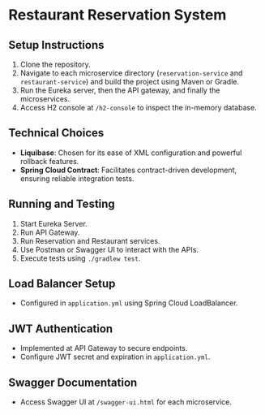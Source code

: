 # Restaurant Reservation System

## Setup Instructions
1. Clone the repository.
2. Navigate to each microservice directory (`reservation-service` and `restaurant-service`) and build the project using Maven or Gradle.
3. Run the Eureka server, then the API gateway, and finally the microservices.
4. Access H2 console at `/h2-console` to inspect the in-memory database.

## Technical Choices
- **Liquibase**: Chosen for its ease of XML configuration and powerful rollback features.
- **Spring Cloud Contract**: Facilitates contract-driven development, ensuring reliable integration tests.

## Running and Testing
1. Start Eureka Server.
2. Run API Gateway.
3. Run Reservation and Restaurant services.
4. Use Postman or Swagger UI to interact with the APIs.
5. Execute tests using `./gradlew test`.

## Load Balancer Setup
- Configured in `application.yml` using Spring Cloud LoadBalancer.

## JWT Authentication
- Implemented at API Gateway to secure endpoints.
- Configure JWT secret and expiration in `application.yml`.

## Swagger Documentation
- Access Swagger UI at `/swagger-ui.html` for each microservice.
